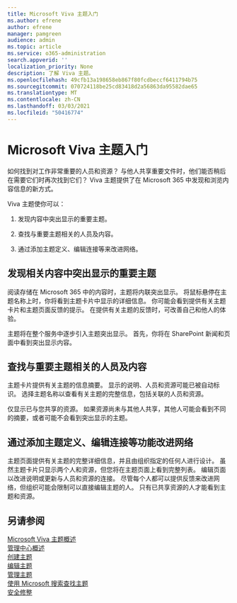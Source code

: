 ```yaml
---
title: Microsoft Viva 主题入门
ms.author: efrene
author: efrene
manager: pamgreen
audience: admin
ms.topic: article
ms.service: o365-administration
search.appverid: ''
localization_priority: None
description: 了解 Viva 主题。
ms.openlocfilehash: 49cfb13a198658eb867f80fcdbeccf6411794b75
ms.sourcegitcommit: 070724118be25cd83418d2a56863da95582dae65
ms.translationtype: MT
ms.contentlocale: zh-CN
ms.lasthandoff: 03/03/2021
ms.locfileid: "50416774"
---
```

# <a name="get-started-with-microsoft-viva-topics"></a>Microsoft Viva 主题入门

如何找到对工作非常重要的人员和资源？ 与他人共享重要文件时，他们能否稍后在需要它们时再次找到它们？ Viva 主题提供了在 Microsoft 365 中发现和浏览内容信息的新方式。  

Viva 主题使你可以： 

1. 发现内容中突出显示的重要主题。

2. 查找与重要主题相关的人员及内容。

3. 通过添加主题定义、编辑连接等来改进网络。


## <a name="discover-important-topics-highlighted-in-related-content"></a>发现相关内容中突出显示的重要主题 

阅读存储在 Microsoft 365 中的内容时，主题将内联突出显示。 将鼠标悬停在主题名称上时，你将看到主题卡片中显示的详细信息。 你可能会看到提供有关主题卡片和主题页面反馈的提示。 在提供有关主题的反馈时，可改善自己和他人的体验。 

主题将在整个服务中逐步引入主题突出显示。 首先，你将在 SharePoint 新闻和页面中看到突出显示内容。


## <a name="find-people-and-content-connected-to-important-topics"></a>查找与重要主题相关的人员及内容 

主题卡片提供有关主题的信息摘要。 显示的说明、人员和资源可能已被自动标识。 选择主题名称以查看有关主题的完整信息，包括关联的人员和资源。  

仅显示已与您共享的资源。 如果资源尚未与其他人共享，其他人可能会看到不同的摘要，或者可能不会看到突出显示的主题。 



## <a name="improve-the-network-by-adding-topic-definitions-editing-connections-and-more"></a>通过添加主题定义、编辑连接等功能改进网络 

主题页面提供有关主题的完整详细信息，并且由组织指定的任何人进行设计。 虽然主题卡片只显示两个人和资源，但您将在主题页面上看到完整列表。 编辑页面以改进说明或更新与人员和资源的连接。 尽管每个人都可以提供反馈来改进网络，但组织可能会限制可以直接编辑主题的人。 只有已共享资源的人才能看到主题和资源。


## <a name="see-also"></a>另请参阅
[Microsoft Viva 主题概述](topic-experiences-overview.md)</br>
[管理中心概述](topic-center-overview.md)</br>
[创建主题](create-a-topic.md)</br>
[编辑主题](edit-a-topic.md)</br>
[管理主题](manage-topics.md)</br>
[使用 Microsoft 搜索查找主题](search.md)</br>
[安全修整](topic-experiences-security-trimming.md)


